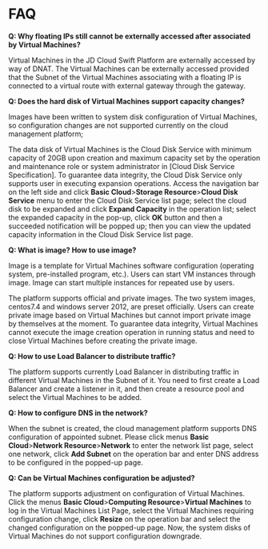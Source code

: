 # FAQ

**Q: Why floating IPs still cannot be externally accessed after associated by Virtual Machines?**

Virtual Machines in the JD Cloud Swift Platform are externally accessed by way of DNAT. The Virtual Machines can be externally accessed provided that the Subnet of the Virtual Machines associating with a floating IP is connected to a virtual route with external gateway through the gateway.

**Q: Does the hard disk of Virtual Machines support capacity changes?**

Images have been written to system disk configuration of Virtual Machines, so configuration changes are not supported currently on the cloud management platform;

The data disk of Virtual Machines is the Cloud Disk Service with minimum capacity of 20GB upon creation and maximum capacity set by the operation and maintenance role or system administrator in [Cloud Disk Service Specification]. To guarantee data integrity, the Cloud Disk Service only supports user in executing expansion operations. Access the navigation bar on the left side and click **Basic Cloud**>**Storage Resource**>**Cloud Disk Service** menu to enter the Cloud Disk Service list page; select the cloud disk to be expanded and click **Expand Capacity** in the operation list; select the expanded capacity in the pop-up, click **OK** button and then a succeeded notification will be popped up; then you can view the updated capacity information in the Cloud Disk Service list page.

**Q: What is image? How to use image?**

Image is a template for Virtual Machines software configuration (operating system, pre-installed program, etc.). Users can start VM instances through image. Image can start multiple instances for repeated use by users.

The platform supports official and private images. The two system images, centos7.4 and windows server 2012, are preset officially. Users can create private image based on Virtual Machines but cannot import private image by themselves at the moment. To guarantee data integrity, Virtual Machines cannot execute the image creation operation in running status and need to close Virtual Machines before creating the private image.

**Q: How to use Load Balancer to distribute traffic?**

The platform supports currently Load Balancer in distributing traffic in different Virtual Machines in the Subnet of it. You need to first create a Load Balancer and create a listener in it, and then create a resource pool and select the Virtual Machines to be added.

**Q: How to configure DNS in the network?**

When the subnet is created, the cloud management platform supports DNS configuration of appointed subnet. Please click menus **Basic Cloud**>**Network Resource**>**Network** to enter the network list page, select one network, click **Add Subnet** on the operation bar and enter DNS address to be configured in the popped-up page.

**Q: Can be Virtual Machines configuration be adjusted?**

The platform supports adjustment on configuration of Virtual Machines. Click the menus **Basic Cloud**>**Computing Resource**>**Virtual Machines** to log in the Virtual Machines List Page, select the Virtual Machines requiring configuration change, click **Resize** on the operation bar and select the changed configuration on the popped-up page. Now, the system disks of Virtual Machines do not support configuration downgrade.

